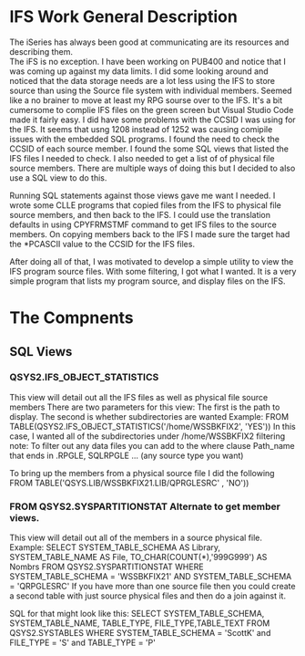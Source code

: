 # IFS Work General Description
The iSeries has always been good at communicating are its resources and describing them.  
The iFS is no exception. I have been working on PUB400 and notice that I was coming up 
against my data limits.  I did some looking around and noticed that the data storage needs 
are a lot less using the IFS to store source than using the Source file system with 
individual members. Seemed like a no brainer to move at least my RPG sourse over to the IFS. 
It's a bit cumersome to complie IFS files on the green screen but Visual Studio Code made it 
fairly easy. I did have some problems with the CCSID I was using for the IFS. It seems that 
usng 1208 instead of 1252 was causing comipile issues with the embedded SQL programs.  I found 
the need to check the CCSID of each source member. I found the some SQL views that listed 
the IFS files I needed to check. I also needed to get a list of of physical file source members. 
There are multiple ways of doing this but I decided to also use a SQL view to do this.  

Running SQL statements against those views gave me want I needed. I wrote some CLLE programs that copied files from the IFS to 
physical file source members, and then back to the IFS. I could use the translation defaults in using CPYFRMSTMF command to get
IFS files to the source members. On copying members back to the IFS I made sure the target had the *PCASCII value to the CCSID for the 
IFS files.  

After doing all of that, I was motivated to develop a simple utility to view the IFS program source files. With some filtering, I got 
what I wanted. It is a very simple program that lists my program source, and display files on the IFS.  

# The Compnents 

## SQL Views 
### QSYS2.IFS_OBJECT_STATISTICS
This view will detail out all the IFS files as well as physical file source members 
There are two parameters for this view: The first is the path to display.  The second is whether subdirectories are wanted
 Example:  FROM TABLE(QSYS2.IFS_OBJECT_STATISTICS('/home/WSSBKFIX2', 'YES')) In this case, I wanted all of the subdirectories under
 /home/WSSBKFIX2 
filtering note: To filter out any data files you can add to the where clause Path_name that ends in .RPGLE, SQLRPGLE ... (any source type you want) 

 
 To bring up the members from a physical source file I did the following 
     FROM TABLE('QSYS.LIB/WSSBKFIX21.LIB/QPRGLESRC' , 'NO'))  

### FROM QSYS2.SYSPARTITIONSTAT Alternate to get member views. 
This view will detail out all of the members in a source physical file.  
Example:  SELECT SYSTEM_TABLE_SCHEMA  AS Library,
        SYSTEM_TABLE_NAME AS File,
        TO_CHAR(COUNT(*),'999G999') AS Nombrs
    FROM QSYS2.SYSPARTITIONSTAT
   WHERE SYSTEM_TABLE_SCHEMA = 'WSSBKFIX21'
    AND  SYSTEM_TABLE_SCHEMA = 'QRPGLESRC' 
If you have more than one source file then you could create a second table 
with just source physical files and then do a join against it. 

SQL for that might look like this: 
SELECT SYSTEM_TABLE_SCHEMA, SYSTEM_TABLE_NAME, TABLE_TYPE, FILE_TYPE,TABLE_TEXT 
FROM QSYS2.SYSTABLES 
WHERE SYSTEM_TABLE_SCHEMA = 'ScottK'
 and   FILE_TYPE = 'S' 
 and  TABLE_TYPE = 'P'  
    
